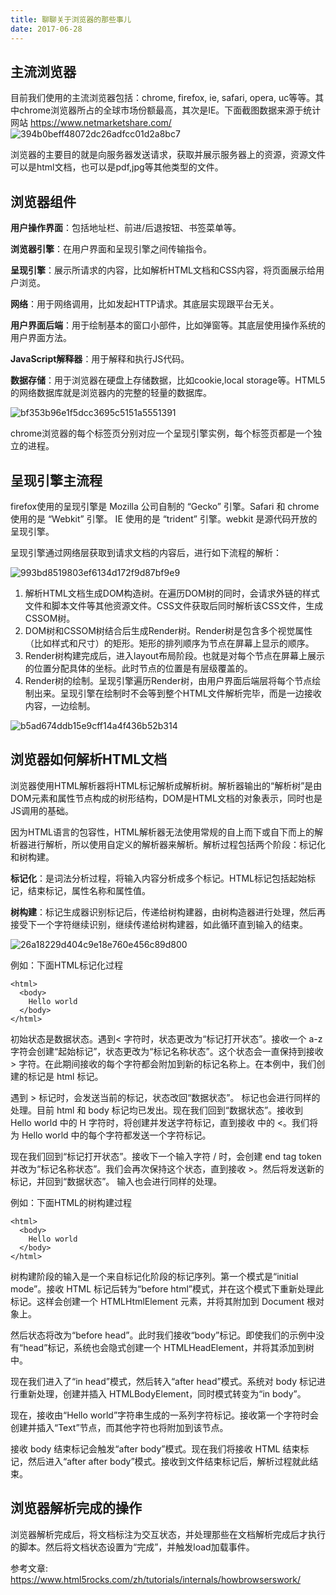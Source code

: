```yaml
---
title: 聊聊关于浏览器的那些事儿
date: 2017-06-28
---
```


## 主流浏览器

目前我们使用的主流浏览器包括：chrome, firefox, ie, safari, opera, uc等等。其中chrome浏览器所占的全球市场份额最高，其次是IE。下面截图数据来源于统计网站 https://www.netmarketshare.com/
![394b0beff48072dc26adfcc01d2a8bc7](https://user-images.githubusercontent.com/5309877/27668072-753a3682-5cb1-11e7-8c85-6c7cc99e8e5a.jpg)

<!-- more -->

浏览器的主要目的就是向服务器发送请求，获取并展示服务器上的资源，资源文件可以是html文档，也可以是pdf,jpg等其他类型的文件。


## 浏览器组件

**用户操作界面**：包括地址栏、前进/后退按钮、书签菜单等。

**浏览器引擎**：在用户界面和呈现引擎之间传输指令。

**呈现引擎**：展示所请求的内容，比如解析HTML文档和CSS内容，将页面展示给用户浏览。

**网络**：用于网络调用，比如发起HTTP请求。其底层实现跟平台无关。

**用户界面后端**：用于绘制基本的窗口小部件，比如弹窗等。其底层使用操作系统的用户界面方法。

**JavaScript解释器**：用于解释和执行JS代码。

**数据存储**：用于浏览器在硬盘上存储数据，比如cookie,local storage等。HTML5的网络数据库就是浏览器内的完整的轻量的数据库。 

![bf353b96e1f5dcc3695c5151a5551391](https://user-images.githubusercontent.com/5309877/27668124-b58a0582-5cb1-11e7-83b1-8be66b224cbd.jpg)

chrome浏览器的每个标签页分别对应一个呈现引擎实例，每个标签页都是一个独立的进程。

## 呈现引擎主流程
firefox使用的呈现引擎是 Mozilla 公司自制的 “Gecko” 引擎。Safari 和 chrome 使用的是 “Webkit” 引擎。 IE 使用的是 “trident” 引擎。webkit 是源代码开放的呈现引擎。

呈现引擎通过网络层获取到请求文档的内容后，进行如下流程的解析：

![993bd8519803ef6134d172f9d87bf9e9](https://user-images.githubusercontent.com/5309877/27668466-d27e97fa-5cb3-11e7-9e3c-276cb28c508e.jpg)



1. 解析HTML文档生成DOM构造树。在遍历DOM树的同时，会请求外链的样式文件和脚本文件等其他资源文件。CSS文件获取后同时解析该CSS文件，生成CSSOM树。
2. DOM树和CSSOM树结合后生成Render树。Render树是包含多个视觉属性（比如样式和尺寸）的矩形。矩形的排列顺序为节点在屏幕上显示的顺序。
3. Render树构建完成后，进入layout布局阶段。也就是对每个节点在屏幕上展示的位置分配具体的坐标。此时节点的位置是有层级覆盖的。
4. Render树的绘制。呈现引擎遍历Render树，由用户界面后端层将每个节点绘制出来。呈现引擎在绘制时不会等到整个HTML文件解析完毕，而是一边接收内容，一边绘制。

![b5ad674ddb15e9cff14a4f436b52b314](https://user-images.githubusercontent.com/5309877/27669063-6b01d016-5cb7-11e7-9e4c-5aa2cee47a2f.jpg)



## 浏览器如何解析HTML文档
浏览器使用HTML解析器将HTML标记解析成解析树。解析器输出的“解析树”是由DOM元素和属性节点构成的树形结构，DOM是HTML文档的对象表示，同时也是JS调用的基础。

因为HTML语言的包容性，HTML解析器无法使用常规的自上而下或自下而上的解析器进行解析，所以使用自定义的解析器来解析。解析过程包括两个阶段：标记化和树构建。

**标记化**：是词法分析过程，将输入内容分析成多个标记。HTML标记包括起始标记，结束标记，属性名称和属性值。

**树构建**：标记生成器识别标记后，传递给树构建器，由树构造器进行处理，然后再接受下一个字符继续识别，继续传递给树构建器，如此循环直到输入的结束。

 
![26a18229d404c9e18e760e456c89d800](https://user-images.githubusercontent.com/5309877/27669086-871be048-5cb7-11e7-983f-30074650ae0e.jpg)

例如：下面HTML标记化过程

```
<html>
  <body>
    Hello world
  </body>
</html>
```

初始状态是数据状态。遇到< 字符时，状态更改为“标记打开状态”。接收一个 a-z 字符会创建“起始标记”，状态更改为“标记名称状态”。这个状态会一直保持到接收 > 字符。在此期间接收的每个字符都会附加到新的标记名称上。在本例中，我们创建的标记是 html 标记。

遇到 > 标记时，会发送当前的标记，状态改回“数据状态”。<body> 标记也会进行同样的处理。目前 html 和 body 标记均已发出。现在我们回到“数据状态”。接收到 Hello world 中的 H 字符时，将创建并发送字符标记，直到接收 </body> 中的 <。我们将为 Hello world 中的每个字符都发送一个字符标记。

现在我们回到“标记打开状态”。接收下一个输入字符 / 时，会创建 end tag token 并改为“标记名称状态”。我们会再次保持这个状态，直到接收 >。然后将发送新的标记，并回到“数据状态”。</html> 输入也会进行同样的处理。


例如：下面HTML的树构建过程

```
<html>
  <body>
    Hello world
  </body>
</html>
```

树构建阶段的输入是一个来自标记化阶段的标记序列。第一个模式是“initial mode”。接收 HTML 标记后转为“before html”模式，并在这个模式下重新处理此标记。这样会创建一个 HTMLHtmlElement 元素，并将其附加到 Document 根对象上。

然后状态将改为“before head”。此时我们接收“body”标记。即使我们的示例中没有“head”标记，系统也会隐式创建一个 HTMLHeadElement，并将其添加到树中。

现在我们进入了“in head”模式，然后转入“after head”模式。系统对 body 标记进行重新处理，创建并插入 HTMLBodyElement，同时模式转变为“in body”。

现在，接收由“Hello world”字符串生成的一系列字符标记。接收第一个字符时会创建并插入“Text”节点，而其他字符也将附加到该节点。

接收 body 结束标记会触发“after body”模式。现在我们将接收 HTML 结束标记，然后进入“after after body”模式。接收到文件结束标记后，解析过程就此结束。


## 浏览器解析完成的操作
浏览器解析完成后，将文档标注为交互状态，并处理那些在文档解析完成后才执行的脚本。然后将文档状态设置为“完成”，并触发load加载事件。



参考文章:
https://www.html5rocks.com/zh/tutorials/internals/howbrowserswork/

